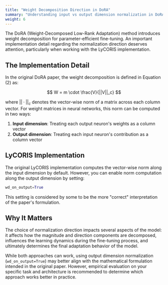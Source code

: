 ```yaml
---
title: "Weight Decomposition Direction in DoRA"
summary: "Understanding input vs output dimension normalization in DoRA's weight decomposition implementation"
weight: 6
---
```


The DoRA (Weight-Decomposed Low-Rank Adaptation) method introduces weight decomposition for parameter-efficient fine-tuning. An important implementation detail regarding the normalization direction deserves attention, particularly when working with the LyCORIS implementation.

## The Implementation Detail

In the original DoRA paper, the weight decomposition is defined in Equation (2) as:

$$ W = m \cdot \frac{V}{||V||_c} $$

where $||·||_c$ denotes the vector-wise norm of a matrix across each column vector. For weight matrices in neural networks, this norm can be computed in two ways:

1. **Input dimension**: Treating each output neuron's weights as a column vector
2. **Output dimension**: Treating each input neuron's contribution as a column vector

## LyCORIS Implementation

The original LyCORIS implementation computes the vector-wise norm along the input dimension by default. However, you can enable norm computation along the output dimension by setting:

```python
wd_on_output=True
```

This setting is considered by some to be the more "correct" interpretation of the paper's formulation.

## Why It Matters

The choice of normalization direction impacts several aspects of the model: it affects how the magnitude and direction components are decomposed, influences the learning dynamics during the fine-tuning process, and ultimately determines the final adaptation behavior of the model.

While both approaches can work, using output dimension normalization (`wd_on_output=True`) may better align with the mathematical formulation intended in the original paper. However, empirical evaluation on your specific task and architecture is recommended to determine which approach works better in practice.
